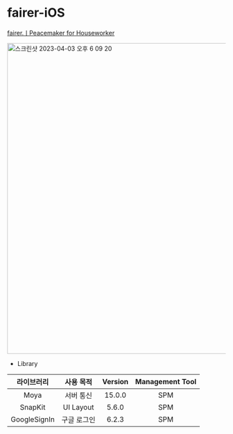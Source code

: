 # fairer-iOS
[fairer.ㅣPeacemaker for Houseworker](https://www.behance.net/gallery/147276499/fairerPeacemaker-for-Houseworker)

<img width="716" alt="스크린샷 2023-04-03 오후 6 09 20" src="https://user-images.githubusercontent.com/83629193/229464802-ceca3abe-b852-4031-bb65-e083a01334a7.png">

- Library

라이브러리 | 사용 목적 | Version | Management Tool
:---------:|:----------:|:---------: |:---------:
 Moya | 서버 통신 | 15.0.0 | SPM
 SnapKit | UI Layout | 5.6.0 | SPM
 GoogleSignIn | 구글 로그인 | 6.2.3 | SPM
